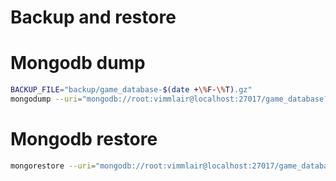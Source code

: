 # Backup and restore


# Mongodb dump
```bash
BACKUP_FILE="backup/game_database-$(date +\%F-\%T).gz"
mongodump --uri="mongodb://root:vimmlair@localhost:27017/game_database?directConnection=true&authSource=admin" --gzip --archive=$BACKUP_FILE
```

# Mongodb restore
```bash
mongorestore --uri="mongodb://root:vimmlair@localhost:27017/game_database?directConnection=true&authSource=admin" --gzip --archive=$BACKUP_FILE
```